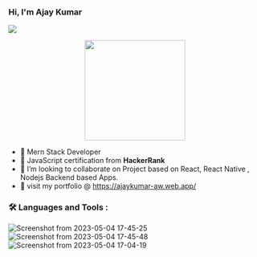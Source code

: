 ###    Hi,  I'm Ajay Kumar 
![](https://komarev.com/ghpvc/?username=Ajaykumaraw)
<div id="header" align="center">
    <img width="200" height="200"" src='https://media.giphy.com/media/jdPMeyv9rn0hZHh8n9/giphy.gif'>
</div>
                                  

- 🌱 Mern Stack Developer
- 👯 JavaScript certification from <b>HackerRank</b>
- 👯 I’m looking to collaborate on Project based on React, React Native , Nodejs Backend based Apps.
- 🌱 visit my portfolio @ https://ajaykumar-aw.web.app/
### :hammer_and_wrench: Languages and Tools :
![Screenshot from 2023-05-04 17-45-25](https://user-images.githubusercontent.com/108172914/236201099-e1a9fb99-1a4b-48b2-b575-c9ebc76a6348.png)
![Screenshot from 2023-05-04 17-45-48](https://user-images.githubusercontent.com/108172914/236201192-48f49041-db35-45f8-a305-c7096058692c.png)
![Screenshot from 2023-05-04 17-04-19](https://user-images.githubusercontent.com/108172914/236192782-ba0b0d5b-648e-49c1-97fd-8b2e0d499af0.png)
